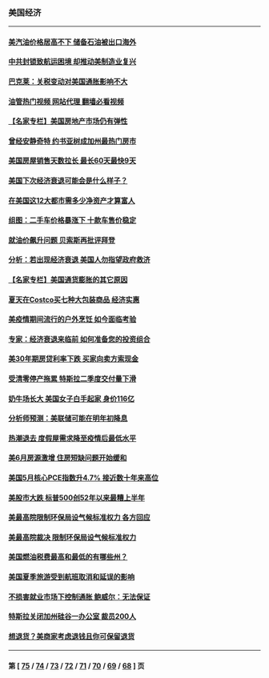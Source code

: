 ### 美国经济
---
#### [美汽油价格居高不下 储备石油被出口海外](../../pages/ncid1078158/n13774296.md?07060845) 
#### [中共封锁致航运困境 却推动美制造业复兴](../../pages/ncid1078158/n13774161.md?07060845) 
#### [巴克莱：关税变动对美国通胀影响不大](../../pages/ncid1078158/n13774227.md?07060845) 
#### [油管热门视频 网站代理 翻墙必看视频](http://209.222.30.114:81/youtube.html?07060845)
#### [【名家专栏】美国房地产市场仍有弹性](../../pages/ncid1078158/n13774081.md?07060845) 
#### [曾经安静奇特 约书亚树成加州最热门房市](../../pages/ncid1078158/n13773703.md?07060845) 
#### [美国房屋销售天数拉长 最长60天最快9天](../../pages/ncid1078158/n13773138.md?07060845) 
#### [美国下次经济衰退可能会是什么样子？](../../pages/ncid1078158/n13772976.md?07060845) 
#### [在美国这12大都市需多少净资产才算富人](../../pages/ncid1078158/n13772857.md?07060845) 
#### [组图：二手车价格暴涨下 十款车售价稳定](../../pages/ncid1078158/n13768072.md?07060845) 
#### [就油价飙升问题 贝索斯再批评拜登](../../pages/ncid1078158/n13772758.md?07060845) 
#### [分析：若出现经济衰退 美国人勿指望政府救济](../../pages/ncid1078158/n13772717.md?07060845) 
#### [【名家专栏】美国通货膨胀的其它原因](../../pages/ncid1078158/n13772617.md?07060845) 
#### [夏天在Costco买七种大包装商品 经济实惠](../../pages/ncid1078158/n13762553.md?07060845) 
#### [美疫情期间流行的户外烹饪 如今面临考验](../../pages/ncid1078158/n13772365.md?07060845) 
#### [专家：经济衰退来临前 如何准备您的投资组合](../../pages/ncid1078158/n13772364.md?07060845) 
#### [美30年期房贷利率下跌 买家向卖方索现金](../../pages/ncid1078158/n13772295.md?07060845) 
#### [受清零停产拖累 特斯拉二季度交付量下滑](../../pages/ncid1078158/n13772234.md?07060845) 
#### [奶牛场长大 美国女子白手起家 身价116亿](../../pages/ncid1078158/n13770994.md?07060845) 
#### [分析师预测：美联储可能在明年初降息](../../pages/ncid1078158/n13772057.md?07060845) 
#### [热潮退去 度假屋需求降至疫情后最低水平](../../pages/ncid1078158/n13771913.md?07060845) 
#### [美6月房源激增 住房短缺问题开始缓和](../../pages/ncid1078158/n13771588.md?07060845) 
#### [美国5月核心PCE指数升4.7% 接近数十年来高位](../../pages/ncid1078158/n13770992.md?07060845) 
#### [美股市大跌 标普500创52年以来最糟上半年](../../pages/ncid1078158/n13770988.md?07060845) 
#### [美最高院限制环保局设气候标准权力 各方回应](../../pages/ncid1078158/n13770901.md?07060845) 
#### [美最高院裁决 限制环保局设气候标准权力](../../pages/ncid1078158/n13770868.md?07060845) 
#### [美国燃油税费最高和最低的有哪些州？](../../pages/ncid1078158/n13770341.md?07060845) 
#### [美国夏季旅游受到航班取消和延误的影响](../../pages/ncid1078158/n13770276.md?07060845) 
#### [不损害就业市场下控制通胀 鲍威尔：无法保证](../../pages/ncid1078158/n13770190.md?07060845) 
#### [特斯拉关闭加州硅谷一办公室 裁员200人](../../pages/ncid1078158/n13770149.md?07060845) 
#### [想退货？美商家考虑退钱且你可保留退货](../../pages/ncid1078158/n13769661.md?07060845) 

---
#### 第 [ [75](./75.md?07060845) / [74](./74.md?07060845) / [73](./73.md?07060845) / [72](./72.md?07060845) / [71](./71.md?07060845) / [70](./70.md?07060845) / [69](./69.md?07060845) / [68](./68.md?07060845) ] 页
